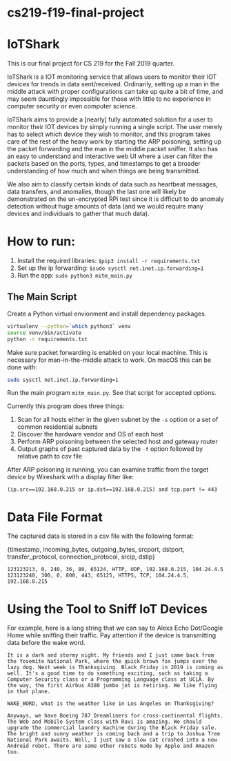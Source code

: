 # cs219-f19-final-project
# IoTShark

This is our final project for CS 219 for the Fall 2019 quarter. 

IoTShark is a IOT monitoring service that allows users to monitor their IOT devices for trends in data sent/received.
Ordinarily, setting up a man in the middle attack with proper configurations can take up quite a bit of time, and 
may seem dauntingly impossible for those with little to no experience in computer security or even computer science.

IoTShark aims to provide a [nearly] fully automated solution for a user to monitor their IOT devices by simply running 
a single script. The user merely has to select which device they wish to monitor, and this program takes care of the 
rest of the heavy work by starting the ARP poisoning, setting up the packet forwarding and the man in the middle 
packet sniffer. It also has an easy to understand and interactive web UI where a user can filter the packets based on 
the ports, types, and timestamps to get a broader understanding of how much and when things are being transmitted.

We also aim to classify certain kinds of data such as heartbeat messages, data transfers, and anomalies, though the 
last one will likely be demonstrated on the un-encrypted RPi test since it is difficult to do anomaly detection without
huge amounts of data (and we would require many devices and individuals to gather that much data). 

# How to run:

1. Install the required libraries: `$pip3 install -r requirements.txt`
2. Set up the ip forwarding: `$sudo sysctl net.inet.ip.forwarding=1`
3. Run the app: `sudo python3 mitm_main.py`

## The Main Script
Create a Python virtual envionment and install dependency packages.

```sh
virtualenv --python=`which python3` venv
source venv/bin/activate
python -r requirements.txt
```

Make sure packet forwarding is enabled on your local machine. This is necessary for man-in-the-middle attack to work. On macOS this can be done with:

```sh
sudo sysctl net.inet.ip.forwarding=1
```

Run the main program `mitm_main.py`. See that script for accepted options.

Currently this program does three things:
1. Scan for all hosts either in the given subnet by the `-s` option or a set of common residential subnets
2. Discover the hardware vendor and OS of each host
3. Perform ARP poisoning between the selected host and gateway router
4. Output graphs of past captured data by the `-f` option followed by relative path to csv file

After ARP poisoning is running, you can examine traffic from the target device by Wireshark with a display filter like: 

```
(ip.src==192.168.0.215 or ip.dst==192.168.0.215) and tcp.port != 443
```

# Data File Format

The captured data is stored in a csv file with the following format:

{timestamp, incoming_bytes, outgoing_bytes, srcport, dstport, transfer_protocol, connection_protocol, srcip, dstip}

``` CSV
123123213, 0, 240, 36, 80, 65124, HTTP, UDP, 192.168.0.215, 104.24.4.5
123123240, 300, 0, 800, 443, 65125, HTTPS, TCP, 104.24.4.5, 192.168.0.215
```

# Using the Tool to Sniff IoT Devices

For example, here is a long string that we can say to Alexa Echo Dot/Google Home while sniffing their traffic. Pay attention if the device is transmitting data before the wake word.

```
It is a dark and stormy night. My friends and I just came back from the Yosemite National Park, where the quick brown fox jumps over the lazy dog. Next week is Thanksgiving. Black Friday in 2019 is coming as well. It's a good time to do something exciting, such as taking a Computer Security class or a Programming Language class at UCLA. By the way, the first Airbus A380 jumbo jet is retiring. We like flying in that plane.

WAKE_WORD, what is the weather like in Los Angeles on Thanksgiving?

Anyways, we have Boeing 787 Dreamliners for cross-continental flights. The Web and Mobile System class with Ravi is amazing. We should upgrade the commercial laundry machine during the Black Friday sale. The bright and sunny weather is coming back and a trip to Joshua Tree National Park awaits. Well, I just saw a slow cat crashed into a new Android robot. There are some other robots made by Apple and Amazon too.
```
